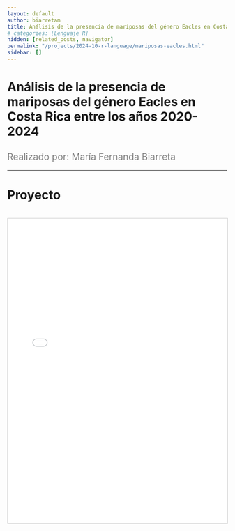```yaml
---
layout: default
author: biarretam
title: Análisis de la presencia de mariposas del género Eacles en Costa Rica entre los años 2020-2024
# categories: [Lenguaje R]
hidden: [related_posts, navigator]
permalink: "/projects/2024-10-r-language/mariposas-eacles.html"
sidebar: []
---
```


# Análisis de la presencia de mariposas del género Eacles en Costa Rica entre los años 2020-2024

<h2 style="color: gray; font-weight: normal;">
Realizado por:  María Fernanda Biarreta
</h2>

---

# Proyecto
<br>

<iframe 
    src="/assets/pdf/2024-10-r/maria_biarreta.pdf" 
    width="100%" 
    height="700" 
    style="border: 1px solid #ccc;"
></iframe>